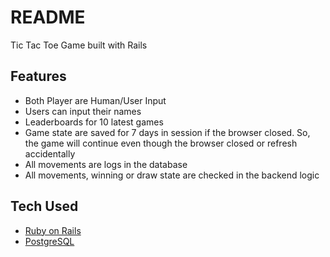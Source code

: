 # README

Tic Tac Toe Game built with Rails

## Features
- Both Player are Human/User Input
- Users can input their names
- Leaderboards for 10 latest games
- Game state are saved for 7 days in session if the browser closed. So, the game will continue even though the browser closed or refresh accidentally
- All movements are logs in the database
- All movements, winning or draw state are checked in the backend logic

## Tech Used
- [Ruby on Rails](https://rubyonrails.org/)
- [PostgreSQL](https://www.postgresql.org/)